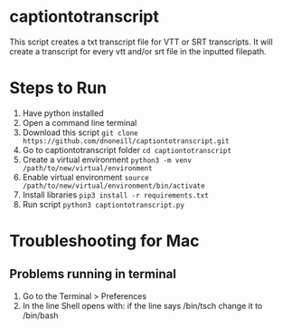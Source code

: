 # captiontotranscript

This script creates a txt transcript file for VTT or SRT transcripts. It will create a transcript for every vtt and/or srt file in the inputted filepath.

# Steps to Run

1. Have python installed
2. Open a command line terminal
3. Download this script
  `git clone https://github.com/dnoneill/captiontotranscript.git`
4. Go to captiontotranscript folder
  `cd captiontotranscript`
5. Create a virtual environment
  `python3 -m venv /path/to/new/virtual/environment`
6. Enable virtual environment
  `source /path/to/new/virtual/environment/bin/activate`
7. Install libraries
  `pip3 install -r requirements.txt`
8. Run script
  `python3 captiontotranscript.py`
  
# Troubleshooting for Mac
## Problems running in terminal
1. Go to the Terminal > Preferences
2. In the line Shell opens with: if the line says /bin/tsch change it to /bin/bash

  
